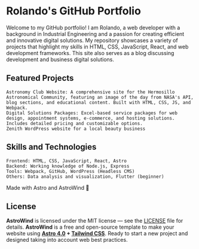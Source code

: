 # Rolando's GitHub Portfolio

Welcome to my GitHub portfolio! I am Rolando, a web developer with a background in Industrial Engineering and a passion for creating efficient and innovative digital solutions. My repository showcases a variety of projects that highlight my skills in HTML, CSS, JavaScript, React, and web development frameworks. This site also serves as a blog discussing development and business digital solutions.

## Featured Projects

    Astronomy Club Website: A comprehensive site for the Hermosillo Astronomical Community, featuring an image of the day from NASA's API, blog sections, and educational content. Built with HTML, CSS, JS, and Webpack. 
    Digital Solutions Packages: Excel-based service packages for web design, appointment systems, e-commerce, and hosting solutions. Includes detailed pricing and customizable options.
    Zenith WordPress website for a local beauty business
    
## Skills and Technologies

    Frontend: HTML, CSS, JavaScript, React, Astro
    Backend: Working knowledge of Node.js, Express
    Tools: Webpack, GitHub, WordPress (Headless CMS)
    Others: Data analysis and visualization, Flutter (beginner)


Made with Astro and AstroWind 🚀 

## License

**AstroWind** is licensed under the MIT license — see the [LICENSE](./LICENSE.md) file for details.
**AstroWind** is a free and open-source template to make your website using **[Astro 4.0](https://astro.build/) + [Tailwind CSS](https://tailwindcss.com/)**. Ready to start a new project and designed taking into account web best practices.
